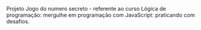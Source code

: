 Projeto Jogo do numero secreto - referente ao curso Lógica de programação: mergulhe em programação com JavaScript: praticando com desafios.
